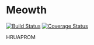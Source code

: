 # Meowth
[![Build Status](https://travis-ci.org/uaprom-summer-2015/Meowth.svg?branch=master)](https://travis-ci.org/uaprom-summer-2015/Meowth)
[![Coverage Status](https://coveralls.io/repos/uaprom-summer-2015/Meowth/badge.svg?branch=master&service=github)](https://coveralls.io/github/uaprom-summer-2015/Meowth?branch=master)

HRUAPROM
